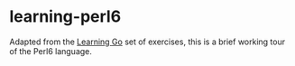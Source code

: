 # learning-perl6

Adapted from the [Learning Go](https://github.com/vocoded/learning-go) set of exercises, this is a brief working tour of the Perl6 language.
